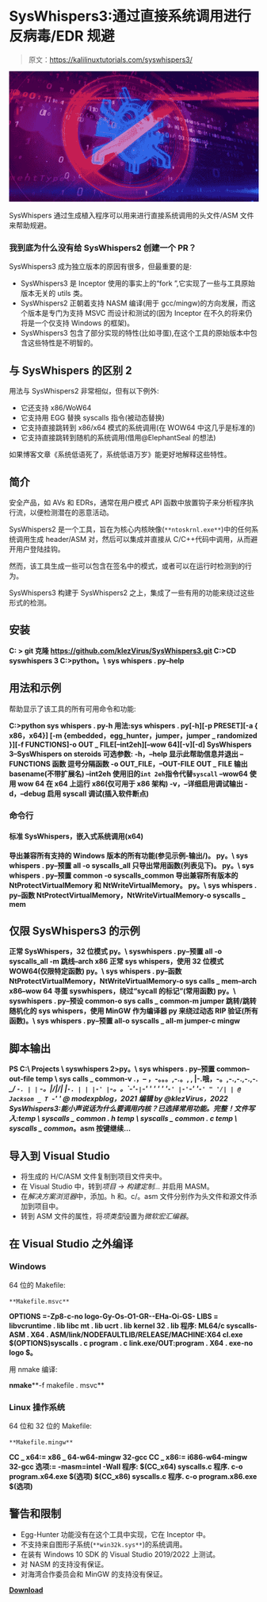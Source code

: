 # SysWhispers3:通过直接系统调用进行反病毒/EDR 规避

> 原文：<https://kalilinuxtutorials.com/syswhispers3/>

[![](img//6edb6232413cc20d750cdf61f3228ad0.png)](https://blogger.googleusercontent.com/img/b/R29vZ2xl/AVvXsEjsqFVTUF8smclFjw9VWXuTCSKANSKOcCslMPUMyPYvi9Dyj-v5-i7wi4RIlUyQ-X9g6s990GUl9lsZSXFJmc1ogQTagzP594c-ttRWyEjJtG0cxscfzQqB_Ye6xtcPVF5c1rZw2KvU-1-DyMUzNQOHj2asFvAMdrFAPXTtjpzbBvki6FHbHBym-o9W/s728/av%20(1).png)

SysWhispers 通过生成植入程序可以用来进行直接系统调用的头文件/ASM 文件来帮助规避。

### 我到底为什么没有给 SysWhispers2 创建一个 PR？

SysWhispers3 成为独立版本的原因有很多，但最重要的是:

*   SysWhispers3 是 Inceptor 使用的事实上的“fork ”,它实现了一些与工具原始版本无关的 utils 类。
*   SysWhispers2 正朝着支持 NASM 编译(用于 gcc/mingw)的方向发展，而这个版本是专门为支持 MSVC 而设计和测试的(因为 Inceptor 在不久的将来仍将是一个仅支持 Windows 的框架)。
*   SysWhispers3 包含了部分实现的特性(比如寻蛋),在这个工具的原始版本中包含这些特性是不明智的。

## 与 SysWhispers 的区别 2

用法与 SysWhispers2 非常相似，但有以下例外:

*   它还支持 x86/WoW64
*   它支持用 EGG 替换 syscalls 指令(被动态替换)
*   它支持直接跳转到 x86/x64 模式的系统调用(在 WOW64 中这几乎是标准的)
*   它支持直接跳转到随机的系统调用(借用@ElephantSeal 的想法)

如果博客文章《系统低语死了，系统低语万岁》能更好地解释这些特性。

## 简介

安全产品，如 AVs 和 EDRs，通常在用户模式 API 函数中放置钩子来分析程序执行流，以便检测潜在的恶意活动。

SysWhispers2 是一个工具，旨在为核心内核映像(`**ntoskrnl.exe**`)中的任何系统调用生成 header/ASM 对，然后可以集成并直接从 C/C++代码中调用，从而避开用户登陆挂钩。

然而，该工具生成一些可以包含在签名中的模式，或者可以在运行时检测到的行为。

SysWhispers3 构建于 SysWhispers2 之上，集成了一些有用的功能来绕过这些形式的检测。

## 安装

**C: > git 克隆 https://github.com/klezVirus/SysWhispers3.git
C:>CD syswhispers 3
C:>python。\ sys whispers . py–help**

## 用法和示例

帮助显示了该工具的所有可用命令和功能:

**C:>python sys whispers . py-h
用法:sys whispers . py[-h][-p PRESET][-a { x86，x64}] [-m {embedded，egg_hunter，jumper，jumper _ randomized }][-f FUNCTIONS]-o OUT _ FILE[–int2eh][–wow 64][-v][-d]
SysWhispers 3–SysWhispers on steroids
可选参数:
-h，–help 显示此帮助信息并退出
–FUNCTIONS 函数
逗号分隔函数
-o OUT_FILE，–OUT-FILE OUT _ FILE
输出 basename(不带扩展名)
–int2eh 使用旧的`int 2eh`指令代替`syscall`
–wow64 使用 wow 64 在 x64 上运行 x86(仅可用于 x86 架构)
-v，–详细启用调试输出
-d，–debug 启用 syscall 调试(插入软件断点)**

### 命令行

#### 标准 SysWhispers，嵌入式系统调用(x64)

**导出兼容所有支持的 Windows 版本的所有功能(参见示例-输出/)。
py。\ sys whispers . py–预置 all -o syscalls_all
只导出常用函数(列表见下)。
py。\ sys whispers . py–预置 common -o syscalls_common
导出兼容所有版本的 NtProtectVirtualMemory 和 NtWriteVirtualMemory。
py。\ sys whispers . py–函数 NtProtectVirtualMemory，NtWriteVirtualMemory-o syscalls _ mem**

## 仅限 SysWhispers3 的示例

**正常 SysWhispers，32 位模式
py。\ syswhispers . py–预置 all -o syscalls_all -m 跳线–arch x86
正常 sys whispers，使用 32 位模式 WOW64(仅限特定函数)
py。\ sys whispers . py–函数 NtProtectVirtualMemory，NtWriteVirtualMemory-o sys calls _ mem–arch x86–wow 64
寻蛋 syswhispers，绕过“sycall 的标记”(常用函数)
py。\ syswhispers . py–预设 common-o sys calls _ common-m jumper
跳转/跳转随机化的 sys whispers，使用 MinGW 作为编译器
py 来绕过动态 RIP 验证(所有函数)。\ sys whispers . py–预置 all-o syscalls _ all-m jumper-c mingw**

## 脚本输出

**PS C:\ Projects \ syswhispers 2>py。\ sys whispers . py–预置 common–out-file temp \ sys calls _ common-v .，–
，-。。。,-.。, , |-.哦，-。,-.,-.,-.,-. *_/ `-. | |` -。|/|/| |`-. | | |-' |`-。。\`-'`-|`-' ' ' ' ' '`-' |-'`-' '`-' " '/| | @ Jackson _ T `-' ' @ modexpblog，2021 编辑 by @klezVirus，2022 SysWhispers3:能小声说话为什么要调用内核？已选择常用功能。完整！文件写入:temp \ syscalls _ common . h temp \ syscalls _ common . c temp \ syscalls _ common*。asm
按键继续…**

## 导入到 Visual Studio

*   将生成的 H/C/ASM 文件复制到项目文件夹中。
*   在 Visual Studio 中，转到*项目* → *构建定制…* 并启用 MASM。
*   在*解决方案浏览器*中，添加。h 和。c/。asm 文件分别作为头文件和源文件添加到项目中。
*   转到 ASM 文件的属性，将*项类型*设置为*微软宏汇编器*。

## 在 Visual Studio 之外编译

### Windows

64 位的 Makefile:

`**Makefile.msvc**`

**OPTIONS =-Zp8-c-no logo-Gy-Os-O1-GR--EHa-Oi-GS-
LIBS = libvcruntime . lib libc mt . lib ucrt . lib kernel 32 . lib 程序:
ML64/c syscalls-ASM . X64 . ASM/link/NODEFAULTLIB/RELEASE/MACHINE:X64
cl.exe $(OPTIONS)syscalls . c program . c
link.exe/OUT:program . X64 . exe-no logo $。**

用 nmake 编译:

**nmake****-f makefile . msvc**

### Linux 操作系统

64 位和 32 位的 Makefile:

`**Makefile.mingw**`

**CC _ x64:= x86 _ 64-w64-mingw 32-gcc
CC _ x86:= i686-w64-mingw 32-gcc
选项:= -masm=intel -Wall
程序:
$(CC_x64) syscalls.c 程序. c-o program.x64.exe $(选项)
$(CC_x86) syscalls.c 程序. c-o program.x86.exe $(选项)**

## 警告和限制

*   Egg-Hunter 功能没有在这个工具中实现，它在 Inceptor 中。
*   不支持来自图形子系统(`**win32k.sys**`)的系统调用。
*   在装有 Windows 10 SDK 的 Visual Studio 2019/2022 上测试。
*   对 NASM 的支持没有保证。
*   对海湾合作委员会和 MinGW 的支持没有保证。

[**Download**](https://github.com/klezVirus/SysWhispers3#importing-into-visual-studio)